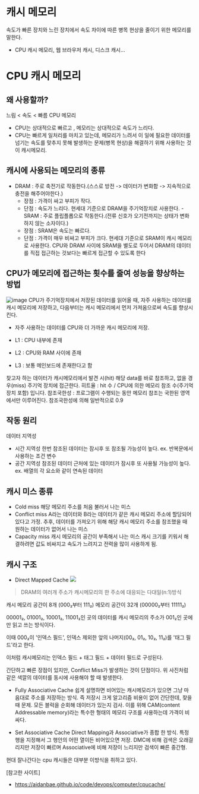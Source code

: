 # 캐시 메모리
속도가 빠른 장치와 느린 장치에서 속도 차이에 따른 병목 현상을 줄이기 위한 메모리를 말한다.
- CPU 캐시 메모리, 웹 브라우저 캐시, 디스크 캐시...

# CPU 캐시 메모리
## 왜 사용할까?
느림 < 속도 < 빠름
CPU         메모리
- CPU는 상대적으로 빠르고 , 메모리는 상대적으로 속도가 느리다.
- CPU는 빠르게 일처리를 마치고 있는데, 메모리가 느려서 이 일에 필요한 데이터를 넘기는 속도를 맞추지 못해 발생하는 문제(병목 현상)을 해결하기 위해 사용하는 것이 캐시메모리.

## 캐시에 사용되는 메모리의 종류

- DRAM : 주로 축전기로 작동한다.(스스로 방전 -> 데이터가 변화함 -> 지속적으로 충전을 해주어야한다.)
    - 장점 : 가격이 싸고 부피가 작다.
    - 단점 : 속도가 느리다.
현세대 기준으로 DRAM을 주기억장치로 사용한다.
-SRAM : 주로 플립플롭으로 작동한다.(전류 신호가 오기전까지는 상태가 변화하지 않는 소자이다.)
    - 장점 : SRAM은 속도는 빠르다.
    - 단점 : 가격이 매우 비싸고 부피가 크다.
현세대 기준으로 SRAM이 캐시 메모리로 사용한다.
CPU와 DRAM 사이에 SRAM을 별도로 두어서 DRAM의 데이터를 직접 접근하는 것보다는 빠르게 접근할 수 있도록 한다

## CPU가 메모리에 접근하는 횟수를 줄여 성능을 향상하는 방법
![image](https://user-images.githubusercontent.com/80687913/203764203-e4dad642-3084-474f-9106-df0ff4a6086a.png)
CPU가 주기억장치에서 저장된 데이터를 읽어올 때, 자주 사용하는 데이터를 캐시 메모리에 저장하고, 다음부터는 캐시 메모리에서 먼저 가져옴으로써 속도를 향상시킨다.
- 자주 사용하는 데이터를 CPU와 더 가까운 캐시 메모리에 저장.

- L1 : CPU 내부에 존재
- L2 : CPU와 RAM 사이에 존재
- L3 : 보통 메인보드에 존재한다고 함

찾고자 하는 데이터가 캐시메모리에서 발견 시(hit) 해당 data를 바로 참조하고, 없을 경우(miss) 주기억 장치에 접근한다.
히트율 : hit 수 / CPU에 의한 메모리 참조 수(주기억장치 포함) 입니다.
참조국한성 : 프로그램이 수행되는 동안 메모리 참조는 국한된 영역에서만 이루어진다. 
참조국한성에 의해 일반적으로 0.9

## 작동 원리
데이터 지역성
- 시간 지역성
한번 참조된 데이터는 잠시후 또 참조될 가능성이 높다.
ex. 반복문에서 사용하는 조건 변수
- 공간 지역성
참조된 데이터 근처에 있는 데이터가 잠시후 또 사용될 가능성이 높다.
ex. 배열의 각 요소와 같이 연속된 데이터

## 캐시 미스 종류
- Cold miss
해당 메모리 주소를 처음 불러서 나는 미스
- Conflict miss
A라는 데이터와 B라는 데이터가 같은 캐시 메모리 주소에 할당되어 있다고 가정.
추후, 데이터를 가져오기 위해 해당 캐시 메모리 주소를 참조했을 때 원하는 데이터가 없어서 나는 미스
- Capacity miss
캐시 메모리의 공간이 부족해서 나는 미스
캐시 크기를 키워서 해결하려면 값도 비싸지고 속도가 느려지고 전력을 많이 사용하게 됨.

## 캐시 구조
- Direct Mapped Cache
![](https://aidanbae.github.io/code/devops/computer/cpucache/screenshot3.png)
> DRAM의 여러개 주소가 캐시메모리의 한 주소에 대응되는 다대일(n:1)방식

캐시 메모리 공간이 8개 (000₂부터 111₂)
메모리 공간이 32개 (00000₂부터 11111₂)

00001₂, 01001₂, 10001₂, 11001₂인 곳의 데이터를 캐시 메모리의 주소가 001₂인 곳에만 읽고 쓰는 방식이다.

이때 000₂이 '인덱스 필드', 인덱스 제외한 앞의 나머지(00₂, 01₂, 10₂, 11₂)를 '태그 필드'라고 한다.

이처럼 캐시메모리는 인덱스 필드 + 태그 필드 + 데이터 필드로 구성된다.

간단하고 빠른 장점이 있지만, Conflict Miss가 발생하는 것이 단점이다. 위 사진처럼 같은 색깔의 데이터를 동시에 사용해야 할 때 발생한다.

- Fully Associative Cache
쉽게 설명하면 비어있는 캐시메모리가 있으면 그냥 마음대로 주소를 저장하는 방식. 즉 저장시 크게 알고리즘 비용이 없어 간단한데, 찾을 때 문제. 모든 블럭을 순회해 데이터가 있는지 검사. 이를 위해 CAM(content Addressable memory)라는 특수한 형태의 메모리 구조를 사용하는데 가격이 비싸다.

- Set Associative Cache
Direct Mapping과 Associative가 종합 한 방식. 특정 행을 지정해서 그 행안의 어떤 열이든 비어있으면 저장. DMC에 비해 검색은 오래걸리지만 저장이 빠르며 Associative에 비해 저장이 느리지만 검색이 빠른 중간형.

현대 잘나간다는 cpu 캐시들은 대부분 이방식을 취하고 있다.



[참고한 사이트]
- https://aidanbae.github.io/code/devops/computer/cpucache/
